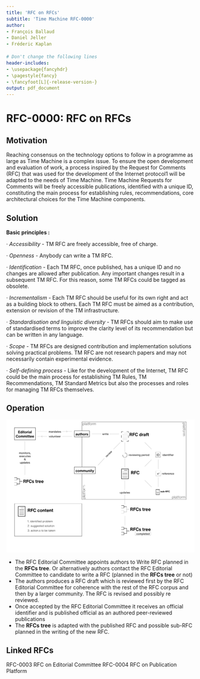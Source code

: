 ```yaml
---
title: 'RFC on RFCs'
subtitle: 'Time Machine RFC-0000'
author:
- François Ballaud
- Daniel Jeller
- Fréderic Kaplan

# Don't change the following lines
header-includes:
- \usepackage{fancyhdr}
- \pagestyle{fancy}
- \fancyfoot[L]{-release-version-}
output: pdf_document
---
```


# RFC-0000: RFC on RFCs

## Motivation

Reaching consensus on the technology options to follow in a programme as large as Time Machine is a complex issue. To ensure the open development and evaluation of work, a process inspired by the Request for Comments (RFC) that was used for the development of the Internet protocol1 will be adapted to the needs of Time Machine. Time Machine Requests for Comments will be freely accessible publications, identified with a unique ID, constituting the main process for establishing rules, recommendations, core architectural choices for the Time Machine components.

## Solution

**Basic principles :**

·   *Accessibility* - TM RFC are freely accessible, free of charge. 

·   *Openness* - Anybody can write a TM RFC.

·   *Identification* - Each TM RFC, once published, has a unique ID and no changes are allowed after publication. Any important changes result in a subsequent TM RFC. For this reason, some TM RFCs could be tagged as obsolete. 

·   *Incrementalism* - Each TM RFC should be useful for its own right and act as a building block to others. Each TM RFC must be aimed as a contribution, extension or revision of the TM infrastructure. 

·   *Standardisation and linguistic diversity* - TM RFCs should aim to make use of standardised terms to improve the clarity level of its recommendation but can be written in any language. 

·   *Scope* - TM RFCs are designed contribution and implementation solutions solving practical problems. TM RFC are not research papers and may not necessarily contain experimental evidence. 

·   *Self-defining process* - Like for the development of the Internet, TM RFC could be the main process for establishing TM Rules, TM Recommendations, TM Standard Metrics but also the processes and roles for managing TM RFCs themselves.


## Operation 


![75 % center](rfc_process.jpg)

- The RFC Editorial Committee appoints authors to Write RFC planned in the **RFCs tree**. Or alternatively authors contact the RFC Editorial Committee to candidate to write a RFC (planned in the **RFCs tree** or not)
- The authors produces a RFC draft which is reviewed first by the RFC Editorial Committee for coherence with the rest of the RFC corpus and then by a larger community. The RFC is revised and possibly re reviewed. 
- Once accepted by the RFC Editorial Committee it receives an official identifier and is published official as an authored peer-reviewed publications 
- The **RFCs tree** is adapted with the published RFC and possible sub-RFC planned in the writing of the new RFC.

## Linked RFCs

RFC-0003 RFC on Editorial Committee 
RFC-0004 RFC on Publication Platform

